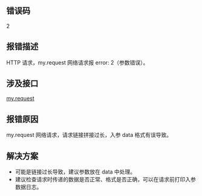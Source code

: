 ## 错误码
2 

## 报错描述
HTTP 请求，my.request 网络请求报 error: 2（参数错误）。 

## 涉及接口
[my.request](https://opendocs.alipay.com/mini/api/owycmh) 

## 报错原因
my.request 网络请求，请求链接拼接过长，入参 data 格式有误导致。 

## 解决方案

- 可能是链接过长导致，建议参数放在 data 中处理。
- 建议检查请求时传递的数据是否正常、格式是否正确，可以在请求前打印入参数据日志。

 <br /> 
